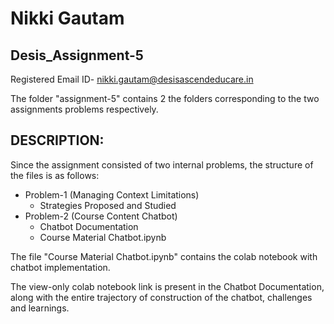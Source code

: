 # Nikki Gautam
## Desis_Assignment-5

Registered Email ID- nikki.gautam@desisascendeducare.in

The folder "assignment-5" contains 2 the folders corresponding to the two assignments problems respectively.


## DESCRIPTION:
Since the assignment consisted of two internal problems, the structure of the files is as follows:
- Problem-1 (Managing Context Limitations)
  - Strategies Proposed and Studied
- Problem-2 (Course Content Chatbot)
  - Chatbot Documentation
  - Course Material Chatbot.ipynb
  
The file "Course Material Chatbot.ipynb" contains the colab notebook with chatbot implementation.

The view-only colab notebook link is present in the Chatbot Documentation, along with the entire trajectory of construction of the chatbot, challenges and learnings.
